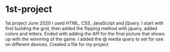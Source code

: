 # 1st-project
1st project June 2020
I used HTML, CSS, JavaScript and jQuery.
I start with first building the grid, then added the flipping method with jquery, added colors and letters. Ended with adding the API for the final picture that shows up with the winnning of the game. I added the @ media query to set for use on different devices. Created a file for my project. 
